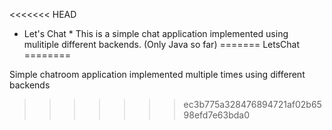 <<<<<<< HEAD
* Let's Chat *
This is a simple chat application implemented using mulitiple different backends. (Only Java so far)
=======
LetsChat
========

Simple chatroom application implemented multiple times using different backends
>>>>>>> ec3b775a328476894721af02b6598efd7e63bda0
